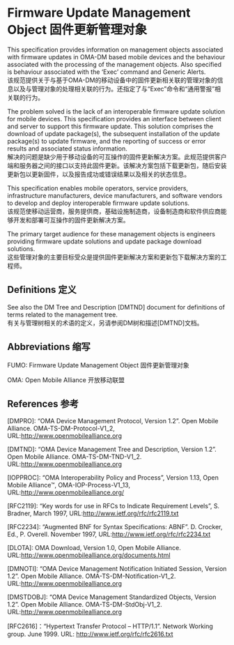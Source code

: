 # Firmware Update Management Object 固件更新管理对象

This specification provides information on management objects associated with firmware updates in OMA-DM based mobile devices and the behaviour associated with the processing of the management objects. Also specified is behaviour associated with the ‘Exec’ command and Generic Alerts.<br/>
该规范提供关于与基于OMA-DM的移动设备中的固件更新相关联的管理对象的信息以及与管理对象的处理相关联的行为。还指定了与“Exec”命令和“通用警报”相关联的行为。

The problem solved is the lack of an interoperable firmware update solution for mobile devices. This specification provides an interface between client and server to support this firmware update. This solution comprises the download of update package(s), the subsequent installation of the update package(s) to update firmware, and the reporting of success or error results and associated status information. <br/>
解决的问题是缺少用于移动设备的可互操作的固件更新解决方案。此规范提供客户端和服务器之间的接口以支持此固件更新。该解决方案包括下载更新包，随后安装更新包以更新固件，以及报告成功或错误结果以及相关的状态信息。

This specification enables mobile operators, service providers, infrastructure manufacturers, device manufacturers, and software vendors to develop and deploy interoperable firmware update solutions. <br/>
该规范使移动运营商，服务提供商，基础设施制造商，设备制造商和软件供应商能够开发和部署可互操作的固件更新解决方案。

The primary target audience for these management objects is engineers providing firmware update solutions and update package download solutions.<br/>
这些管理对象的主要目标受众是提供固件更新解决方案和更新包下载解决方案的工程师。

## Definitions 定义
See also the DM Tree and Description [DMTND] document for definitions of terms related to the management tree.<br/>
有关与管理树相关的术语的定义，另请参阅DM树和描述[DMTND]文档。

## Abbreviations 缩写
FUMO: Firmware Update Management Object 固件更新管理对象

OMA: Open Mobile Alliance 开放移动联盟

## References 参考
[DMPRO]: “OMA Device Management Protocol, Version 1.2”. Open Mobile Alliance. OMA-TS-DM-Protocol-V1_2, URL:http://www.openmobilealliance.org

[DMTND]: “OMA Device Management Tree and Description, Version 1.2”. Open Mobile Alliance. OMA-TS-DM-TND-V1_2. URL:http://www.openmobilealliance.org

[IOPPROC]: “OMA Interoperability Policy and Process”, Version 1.13, Open Mobile Alliance™, OMA-IOP-Process-V1_13, URL:http://www.openmobilealliance.org/

[RFC2119]: “Key words for use in RFCs to Indicate Requirement Levels”, S. Bradner, March 1997, URL:http://www.ietf.org/rfc/rfc2119.txt

[RFC2234]: “Augmented BNF for Syntax Specifications: ABNF”. D. Crocker, Ed., P. Overell. November 1997, URL:http://www.ietf.org/rfc/rfc2234.txt

[DLOTA]: OMA Download, Version 1.0, Open Mobile Alliance. URL:http://www.openmobilealliance.org/documents.html 

[DMNOTI]: “OMA Device Management Notification Initiated Session, Version 1.2”. Open Mobile Alliance. OMA-TS-DM-Notification-V1_2. URL:http://www.openmobilealliance.org

[DMSTDOBJ]: “OMA Device Management Standardized Objects, Version 1.2”. Open Mobile Alliance. OMA-TS-DM-StdObj-V1_2. URL:http://www.openmobilealliance.org

[RFC2616]：“Hypertext Transfer Protocol – HTTP/1.1”. Network Working group. June 1999. URL: http://www.ietf.org/rfc/rfc2616.txt

